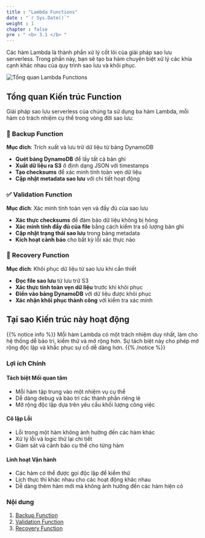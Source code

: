 ```yaml
---
title : "Lambda Functions"
date : "`r Sys.Date()`"
weight : 1
chapter : false
pre : " <b> 3.1 </b> "
---
```


Các hàm Lambda là thành phần xử lý cốt lõi của giải pháp sao lưu serverless. Trong phần này, bạn sẽ tạo ba hàm chuyên biệt xử lý các khía cạnh khác nhau của quy trình sao lưu và khôi phục.

![Tổng quan Lambda Functions](/FCJ-Workshop/images/3.svlessimp/001-overview.png)

## Tổng quan Kiến trúc Function

Giải pháp sao lưu serverless của chúng ta sử dụng ba hàm Lambda, mỗi hàm có trách nhiệm cụ thể trong vòng đời sao lưu:

### 🔄 Backup Function
**Mục đích**: Trích xuất và lưu trữ dữ liệu từ bảng DynamoDB
- **Quét bảng DynamoDB** để lấy tất cả bản ghi
- **Xuất dữ liệu ra S3** ở định dạng JSON với timestamps
- **Tạo checksums** để xác minh tính toàn vẹn dữ liệu
- **Cập nhật metadata sao lưu** với chi tiết hoạt động

### ✅ Validation Function  
**Mục đích**: Xác minh tính toàn vẹn và đầy đủ của sao lưu
- **Xác thực checksums** để đảm bảo dữ liệu không bị hỏng
- **Xác minh tính đầy đủ của file** bằng cách kiểm tra số lượng bản ghi
- **Cập nhật trạng thái sao lưu** trong bảng metadata
- **Kích hoạt cảnh báo** cho bất kỳ lỗi xác thực nào

### 🔧 Recovery Function
**Mục đích**: Khôi phục dữ liệu từ sao lưu khi cần thiết
- **Đọc file sao lưu** từ lưu trữ S3
- **Xác thực tính toàn vẹn dữ liệu** trước khi khôi phục
- **Điền vào bảng DynamoDB** với dữ liệu được khôi phục
- **Xác nhận khôi phục thành công** với kiểm tra xác minh

## Tại sao Kiến trúc này hoạt động

{{% notice info %}}
Mỗi hàm Lambda có một trách nhiệm duy nhất, làm cho hệ thống dễ bảo trì, kiểm thử và mở rộng hơn. Sự tách biệt này cho phép mở rộng độc lập và khắc phục sự cố dễ dàng hơn.
{{% /notice %}}

### Lợi ích Chính

#### **Tách biệt Mối quan tâm**
- Mỗi hàm tập trung vào một nhiệm vụ cụ thể
- Dễ dàng debug và bảo trì các thành phần riêng lẻ
- Mở rộng độc lập dựa trên yêu cầu khối lượng công việc

#### **Cô lập Lỗi**
- Lỗi trong một hàm không ảnh hưởng đến các hàm khác
- Xử lý lỗi và logic thử lại chi tiết
- Giám sát và cảnh báo cụ thể cho từng hàm

#### **Linh hoạt Vận hành**
- Các hàm có thể được gọi độc lập để kiểm thử
- Lịch thực thi khác nhau cho các hoạt động khác nhau
- Dễ dàng thêm hàm mới mà không ảnh hưởng đến các hàm hiện có

### Nội dung
1. [Backup Function](3.1.1-backupfunc/) 
2. [Validation Function](3.1.2-backupvalidator/) 
3. [Recovery Function](3.1.3-recoveryfunc/) 
